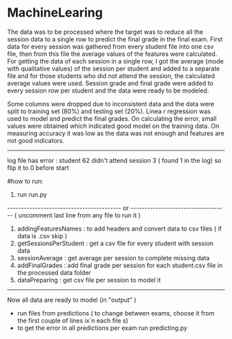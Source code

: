 # MachineLearing

The data was to be processed where the target was to reduce all the session data to a single row to predict the final grade in 
the final exam. First data for every session was gathered from every student file into one csv file, then from this file the
average values of the features were calculated. 
For getting the data of each session in a single row, I got the average (mode with qualitative values) of the session per 
student and added to a separate file and for those students who did not attend the session, the calculated average values 
were  used. Session grade and final grade were added to every session row per student and the data were ready to be modeled.

Some columns were dropped due to inconsistent data and the data were split to training set (80%) and testing set (20%). Linea
r regression was used to model and predict the final grades. On calculating the error, small values were obtained which
indicated good model on the training data. On measuring accuracy it was low as the data was not enough and features are not
good indicators.

-----------------------------------------------------------------------------------------------------------------------------

log file has error :  student 62 didn't attend session 3 ( found 1 in the log) so flip it to 0 before start

#how to run:

1) run run.py

----------------------------------------- or -----------------------------------
                        ( uncomment last line from any file to run it )
1) addingFeaturesNames : to add headers and convert data to csv files ( if data is .csv skip )
2) getSessionsPerStudent : get a csv file for every student with session data
3) sessionAverage : get average per session to complete missing data
4) addFinalGrades : add final grade per session for each student.csv file in the processed data folder
5) dataPreparing : get csv file per session to model it
---------------------------------------------------------------------------------

Now all data are ready to model (in "output" )

* run files from predictions ( to change between exams, choose it from the first couple of lines ix`n each file s)
* to get the error in all predictions per exam run predicting.py
